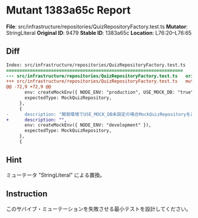 # Mutant 1383a65c Report

**File**: src/infrastructure/repositories/QuizRepositoryFactory.test.ts
**Mutator**: StringLiteral
**Original ID**: 9479
**Stable ID**: 1383a65c
**Location**: L76:20–L76:65

## Diff

```diff
Index: src/infrastructure/repositories/QuizRepositoryFactory.test.ts
===================================================================
--- src/infrastructure/repositories/QuizRepositoryFactory.test.ts	original
+++ src/infrastructure/repositories/QuizRepositoryFactory.test.ts	mutated #9479
@@ -72,9 +72,9 @@
       env: createMockEnv({ NODE_ENV: "production", USE_MOCK_DB: "true" }),
       expectedType: MockQuizRepository,
     },
     {
-      description: "開発環境でUSE_MOCK_DB未設定の場合MockQuizRepositoryを返す",
+      description: "",
       env: createMockEnv({ NODE_ENV: "development" }),
       expectedType: MockQuizRepository,
     },
     {
```

## Hint

ミューテータ "StringLiteral" による置換。

## Instruction

このサバイブ・ミューテーションを失敗させる最小テストを設計してください。
